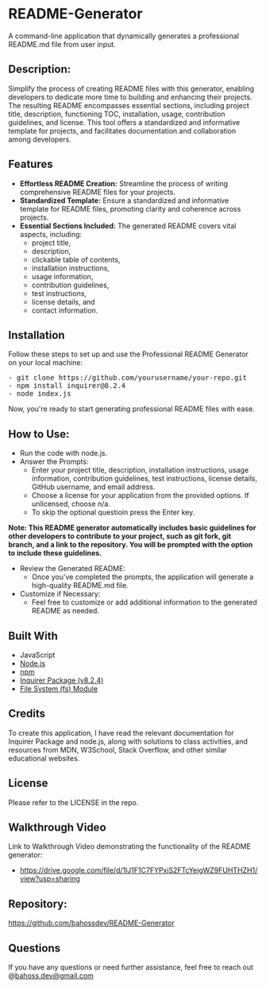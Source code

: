 # README-Generator

A command-line application that dynamically generates a professional README.md file from user input.

## Description:
Simplify the process of creating README files with this generator, enabling developers to dedicate more time to building and enhancing their projects. The resulting README encompasses essential sections, including project title, description, functioning TOC, installation, usage, contribution guidelines, and license. This tool offers a standardized and informative template for projects, and facilitates documentation and  collaboration among developers.

## Features
- **Effortless README Creation:** Streamline the process of writing comprehensive README files for your projects.
- **Standardized Template:** Ensure a standardized and informative template for README files, promoting clarity and coherence across projects.
- **Essential Sections Included:** The generated README covers vital aspects, including:
  - project title, 
  - description, 
  - clickable table of contents, 
  - installation instructions,
  - usage information, 
  - contribution guidelines, 
  - test instructions, 
  - license details, and 
  - contact information.
  

## Installation
Follow these steps to set up and use the Professional README Generator on your local machine:
<pre>
- git clone https://github.com/yourusername/your-repo.git
- npm install inquirer@8.2.4
- node index.js
</pre>
Now, you're ready to start generating professional README files with ease.

## How to Use:
- Run the code with node.js.
- Answer the Prompts:
  - Enter your project title, description, installation instructions, usage information, contribution guidelines, test instructions, license details, GitHub username, and email address.
  - Choose a license for your application from the provided options. If unlicensed, choose n/a.
  - To skip the optional questioin press the Enter key.

 **Note: This README generator automatically includes basic guidelines for other developers to contribute to your project, such as git fork, git branch, and a link to the repository. You will be prompted with the option to include these guidelines.**

- Review the Generated README:
  - Once you've completed the prompts, the application will generate a high-quality README.md file.
- Customize if Necessary:
  - Feel free to customize or add additional information to the generated README as needed.

## Built With

- JavaScript
- [Node.js](https://nodejs.org/en)
- [npm](https://www.npmjs.com)
- [Inquirer Package (v8.2.4)](https://www.npmjs.com/package/inquirer/v/8.2.4)
- [File System (fs) Module](https://nodejs.org/api/fs.html)

## Credits
To create this application, I have read the relevant documentation for Inquirer Package and node.js, along with solutions to class activities, and resources from MDN, W3School, Stack Overflow, and other similar educational websites.

## License
Please refer to the LICENSE in the repo.

## Walkthrough Video 

Link to Walkthrough Video demonstrating the functionality of the README generator:
- https://drive.google.com/file/d/1lJ1F1C7FYPxiS2FTcYejgWZ9FUHTHZH1/view?usp=sharing

## Repository:
https://github.com/bahossdev/README-Generator

## Questions

If you have any questions or need further assistance, feel free to reach out @[bahoss.dev@gmail.com](mailto:bahoss.dev@gmail.com)